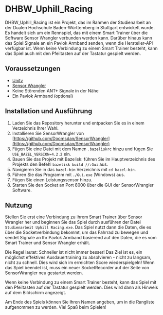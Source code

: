# DHBW_Uphill_Racing

DHBW_Uphill_Racing ist ein Projekt, das im Rahmen der Studienarbeit an der Dualen Hochschule Baden-Württemberg in Stuttgart entwickelt wurde. Es handelt sich um ein Rennspiel, das mit einem Smart Trainer über die Software Sensor Wrangler verbunden werden kann. Darüber hinaus kann das Spiel Signale an ein Pavlok Armband senden, wenn die Hersteller-API verfügbar ist. Wenn keine Verbindung zu einem Smart Trainer besteht, kann das Spiel auch mit den Pfeiltasten auf der Tastatur gespielt werden.

## Voraussetzungen
- [Unity](https://unity.com/de)
- [Sensor Wrangler](https://github.com/Doomsdan/SensorWrangler)
- Keine Störenden ANT+ Signale in der Nähe
- Ein Pavlok Armband (optional)

## Installation und Ausführung

1. Laden Sie das Repository herunter und entpacken Sie es in einem Verzeichnis Ihrer Wahl.
2. Installieren Sie SensorWrangler von [https://github.com/Doomsdan/SensorWrangler](https://github.com/Doomsdan/SensorWrangler)
3. Fügen Sie eine Datei mit dem Namen `.bazeliskrc` hinzu und fügen Sie `USE_BAZEL_VERSION=4.2.2` ein.
4. Bauen Sie das Projekt mit Bazelisk: führen Sie im Hauptverzeichnis des Projekts den Befehl `bazelisk build //:Gui` aus.
5. Navigieren Sie in das `bazel-bin` Verzeichnis mit `cd bazel-bin`.
6. Führen Sie das Programm mit `./Gui.exe` (Windows) aus.
7. Fügen Sie einen Leistungssensor hinzu.
8. Starten Sie den Socket an Port 8000 über die GUI der SensorWrangler Software.

## Nutzung

Stellen Sie erst eine Verbindung zu Ihrem Smart Trainer über Sensor Wrangler her und beginnen Sie das Spiel durch ausführen der Datei `Studienarbeit Uphill Racing.exe`. Das Spiel nutzt dann die Daten, die es über die Socketverbindung bekommt, um das Fahrrad zu bewegen und sendet Signale an Ihr Pavlok Armband basierend auf den Daten, die es vom Smart Trainer und Sensor Wrangler erhält.

Die Regel lautet: Schneller ist nicht immer besser! Das Ziel ist es, ein möglichst effektives Ausdauertraining zu absolvieren - nicht zu langsam, nicht zu schnell. Dies wird sich im erreichten Score wiederspielgeln!
Wenn das Spiel beendet ist, muss ein neuer SocketRecorder auf der Seite von SensorWrangler neu gestartet werden.

Wenn keine Verbindung zu einem Smart Trainer besteht, kann das Spiel mit den Pfeiltasten auf der Tastatur gespielt werden. Dies wird dann als Hinweis auf dem Bildschirm angezeigt.

Am Ende des Spiels können Sie Ihren Namen angeben, um in die Rangliste aufgenommen zu werden. 
Viel Spaß beim Spielen!
